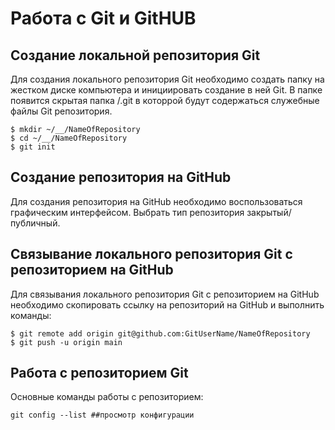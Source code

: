 # Работа с Git и GitHUB
## Создание локальной репозитория Git

Для создания локального репозитория Git необходимо создать папку на жестком диске компьютера и инициировать создание в ней Git. В папке появится скрытая папка /.git в которрой будут содержаться служебные файлы Git репозитория.
```
$ mkdir ~/__/NameOfRepository
$ cd ~/__/NameOfRepository
$ git init
```

## Создание репозитория на GitHub

Для создания репозитория на GitHub необходимо воспользоваться графическим интерфейсом. Выбрать тип репозитория закрытый/публичный.


## Связывание локального репозитория Git с репозиторием на GitHub
Для связывания локального репозитория Git с репозиторием на GitHub необходимо скопировать ссылку на репозиторий на GitHub и выполнить команды:
```
$ git remote add origin git@github.com:GitUserName/NameOfRepository
$ git push -u origin main
```

## Работа с репозиторием Git
Основные команды работы с репозиторием:
```
git config --list ##просмотр конфигурации
```